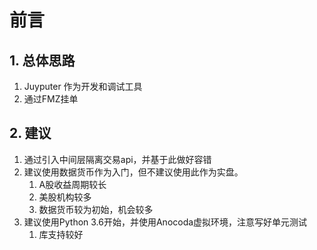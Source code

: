 # 前言

## 1. 总体思路

1. Juyputer 作为开发和调试工具
2. 通过FMZ挂单

## 2. 建议

1. 通过引入中间层隔离交易api，并基于此做好容错
2. 建议使用数据货币作为入门，但不建议使用此作为实盘。
   1. A股收益周期较长
   2. 美股机构较多
   3. 数据货币较为初始，机会较多
3. 建议使用Python 3.6开始，并使用Anocoda虚拟环境，注意写好单元测试
   1. 库支持较好